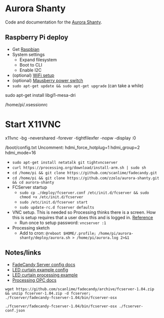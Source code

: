 # Aurora Shanty

Code and documentation for the [Aurora Shanty](http://aurora-shanty.tumblr.com/).

## Raspberry Pi deploy

* Get [Raspbian](https://www.raspberrypi.org/downloads/raspbian/)
* System settings
    * Expand filesystem
    * Boot to CLI
    * Enable I2C
* (optional) [WiFi setup](https://www.raspberrypi.org/documentation/configuration/wireless/wireless-cli.md)
* (optional) [Mausberry power switch](http://mausberry-circuits.myshopify.com/pages/setup)
* `sudo apt-get update && sudo apt-get upgrade` (can take a while)

sudo apt-get install libgl1-mesa-dri


/home/pi/.xsessionrc
# Start X11VNC
x11vnc -bg -nevershared -forever -tightfilexfer -nopw -display :0

/boot/config.txt
Uncomment: hdmi_force_hotplug=1 hdmi_group=2 hdmi_mode=16


* `sudo apt-get install netatalk git tightvncserver`
* `curl https://processing.org/download/install-arm.sh | sudo sh`
* `cd /home/pi && git clone https://github.com/scanlime/fadecandy.git`
* `cd /home/pi && git clone https://github.com/zzolo/aurora-shanty.git && cd aurora-shanty`
* FCServer startup
    * `sudo cp ./deploy/fcserver.conf /etc/init.d/fcserver && sudo chmod +x /etc/init.d/fcserver`
    * `sudo /etc/init.d/fcserver start`
    * `sudo update-rc.d fcserver defaults`
* VNC setup.  This is needed so Processing thinks there is a screen.  How this is setup requires that a user does this and is logged in.  [Reference](https://learn.adafruit.com/adafruit-raspberry-pi-lesson-7-remote-control-with-vnc/)
    * Run once to setup password: `vncserver :1`
* Processing sketch
    * Add to cron: `@reboot $HOME/.profile; /home/pi/aurora-shanty/deploy/aurora.sh > /home/pi/aurora.log 2>&1`


## Notes/links

* [FadeCandy Server config docs](https://github.com/scanlime/fadecandy/blob/master/doc/fc_server_config.md)
* [LED curtain example config](https://learn.adafruit.com/1500-neopixel-led-curtain-with-raspberry-pi-fadecandy/fadecandy-server-setup)
* [LED curtain processing example](https://learn.adafruit.com/1500-neopixel-led-curtain-with-raspberry-pi-fadecandy/dry-run)
* [Processing OPC docs](https://github.com/scanlime/fadecandy/blob/master/doc/processing_opc_client.md)

```
wget https://github.com/scanlime/fadecandy/archive/fcserver-1.04.zip && unzip fcserver-1.04.zip -d fcserver;
./fcserver/fadecandy-fcserver-1.04/bin/fcserver-osx
```

```
./fcserver/fadecandy-fcserver-1.04/bin/fcserver-osx ./fcserver-conf.json
```
